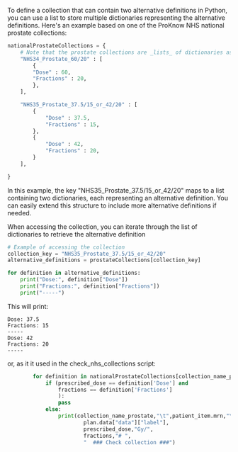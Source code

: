   
To define a collection that can contain two alternative definitions in Python, you can use a list to store multiple dictionaries representing the alternative definitions. Here's an example based on  one of the ProKnow NHS national prostate collections:

```python
nationalProstateCollections = {
    # Note that the prostate collections are _lists_ of dictionaries as there are multiple definitions for NHS35
    "NHS34_Prostate_60/20" : [
        {
        "Dose" : 60,
        "Fractions" : 20,
        },
    ],

    "NHS35_Prostate_37.5/15_or_42/20" : [
        {
            "Dose" : 37.5,
            "Fractions" : 15,
        },
        {
            "Dose" : 42,
            "Fractions" : 20,
        }
    ],

}
```

In this example, the key "NHS35_Prostate_37.5/15_or_42/20" maps to a list containing two dictionaries, each representing an alternative definition. You can easily extend this structure to include more alternative definitions if needed.

When accessing the collection, you can iterate through the list of dictionaries to retrieve the alternative definition

```python
# Example of accessing the collection
collection_key = "NHS35_Prostate_37.5/15_or_42/20"
alternative_definitions = prostateCollections[collection_key]

for definition in alternative_definitions:
    print("Dose:", definition["Dose"])
    print("Fractions:", definition["Fractions"])
    print("-----")
```

This will print:
```text
Dose: 37.5
Fractions: 15
-----
Dose: 42
Fractions: 20
-----
```

or, as it it used in the check_nhs_collections script: 

```python
        for definition in nationalProstateCollections[collection_name_prostate]:
            if (prescribed_dose == definition['Dose'] and
                fractions == definition['Fractions']
                ):
                pass
            else:
                print(collection_name_prostate,"\t",patient_item.mrn,"\t",
                        plan.data["data"]["label"],
                        prescribed_dose,"Gy/",
                        fractions,"# ",
                        "  ### Check collection ###")
```